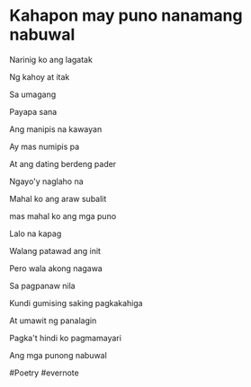 # Kahapon may puno nanamang nabuwal

Narinig ko ang lagatak

Ng kahoy at itak

Sa umagang

Payapa sana

Ang manipis na kawayan

Ay mas numipis pa

At ang dating berdeng pader

Ngayo'y naglaho na

Mahal ko ang araw subalit

mas mahal ko ang mga puno

Lalo na kapag

Walang patawad ang init

Pero wala akong nagawa

Sa pagpanaw nila

Kundi gumising saking pagkakahiga

At umawit ng panalagin

Pagka't hindi ko pagmamayari

Ang mga punong nabuwal

\#Poetry #evernote

